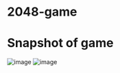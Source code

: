 # 2048-game
# Snapshot of game
![image](https://github.com/user-attachments/assets/1c6d99fd-b165-4877-8618-1386fb284206)
![image](https://github.com/user-attachments/assets/125905d0-b336-4299-bf5a-7c2fc3c62989)
